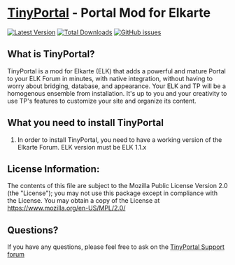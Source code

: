 [TinyPortal](https://www.tinyportal.net/) - Portal Mod for Elkarte
==================================================


[![Latest Version](https://img.shields.io/github/release/TinyPortal/ElkTP.svg)](https://github.com/TinyPortal/ElkTP/releases)
[![Total Downloads](https://img.shields.io/github/downloads/TinyPortal/ElkTP/total.svg)](https://github.com/TinyPortal/ElkTP/releases)
[![GitHub issues](https://img.shields.io/github/issues/TinyPortal/ElkTP.svg)](https://github.com/TinyPortal/ElkTP/issues)


What is TinyPortal?
--------------------------------------
TinyPortal is a mod for Elkarte (ELK) that adds a powerful and mature Portal to 
your ELK Forum in minutes, with native integration, without having to worry about bridging, 
database, and appearance. Your ELK and TP will be a homogenous ensemble from installation. 
It's up to you and your creativity to use TP's features to customize your site and organize 
its content.


What you need to install TinyPortal
--------------------------------------

1. In order to install TinyPortal, you need to have a working version of the Elkarte Forum. 
ELK version must be ELK 1.1.x


License Information:
--------------------------------------

The contents of this file are subject to the Mozilla Public License Version 2.0 (the "License");
you may not use this package except in compliance with the License. You may obtain a copy of the License at
https://www.mozilla.org/en-US/MPL/2.0/


Questions?
----------

If you have any questions, please feel free to ask on the
[TinyPortal Support forum](https://www.tinyportal.net)
